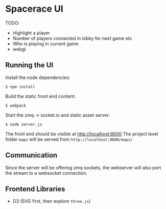 # Spacerace UI

TODO:

- Highlight a player
- Number of players connected in lobby for next game etc
- Who is playing in current game
- webgl

## Running the UI

Install the node dependencies:
    
    $ npm install
 
Build the static front end content:

    $ webpack

Start the zmq -> socket.io and static asset server:

    $ node server.js

The front end should be visible at <http://localhost:8000>
The project level folder `maps` will be served from `http://localhost:8000/maps/`


## Communication

Since the server will be offering zmq sockets, the webserver will
also port the stream to a websocket connection.


## Frontend Libraries

- D3 (SVG first, then explore `three.js`)
